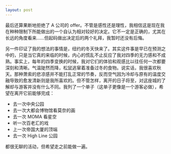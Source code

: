 ```yaml
---
layout: post
---
```


最后还算果断地拒绝了 A 公司的 offer。不管是感性还是理性，我相信这是现在我在种种限制下所能做出的一个自认为相对较好的决定。它不一定是正确的，尤其在长远的角度看来……但起码做出决定后的两个礼拜，我暂时还没有后悔。

另一件印证了我的想法的事情是，纽约的冬天快来了。其实这件事是早已在预测之中的，只是当它真的来临的时候，内心的慌乱不止反应了我对四季的无力感和不成熟。事实上，每年的四季变换的时候，我对它们的体验和观感比以往任何一次都要深刻和清晰。气温陡然而降，松鼠逃窜着准备过冬的食物。说实话，我很喜欢秋天。那种萧索的悲凉感并不能打乱正常的节奏，反而空气因为冷却与原有的温度交融导致的愈发清新则是我所喜欢的。但不管怎样，离开的日子将至，对这座城的了解却与游客并没有什么不同。我列了一个单子（这单子更像是一个游客必做），希望在离开它前能够完成：

- 去一次中央公园
- 去一次大都会博物馆看莫奈的画
- 去一次 MOMA 看星空
- 听一次百老汇的戏
- 上一次帝国大厦的顶端
- 去一次 High Line 公园

都很无聊的活动，但希望走之前能做一遍。
